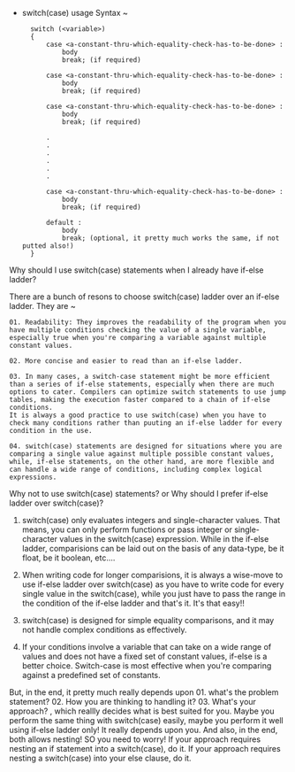 * switch(case) usage Syntax ~

        switch (<variable>)
        {
            case <a-constant-thru-which-equality-check-has-to-be-done> :
                body
                break; (if required)
    
            case <a-constant-thru-which-equality-check-has-to-be-done> :
                body
                break; (if required)
    
            case <a-constant-thru-which-equality-check-has-to-be-done> :
                body
                break; (if required)
    
            .
            .
            .
            .
            .
            .
    
            case <a-constant-thru-which-equality-check-has-to-be-done> :
                body
                break; (if required)
    
            default :
                body 
                break; (optional, it pretty much works the same, if not putted also!)
        }

Why should I use switch(case) statements when I already have if-else ladder?

There are a bunch of resons to choose switch(case) ladder over an if-else ladder. They are ~

    01. Readability: They improves the readability of the program when you have multiple conditions checking the value of a single variable, especially true when you're comparing a variable against multiple constant values.

    02. More concise and easier to read than an if-else ladder.

    03. In many cases, a switch-case statement might be more efficient than a series of if-else statements, especially when there are much options to cater. Compilers can optimize switch statements to use jump tables, making the execution faster compared to a chain of if-else conditions. 
    It is always a good practice to use switch(case) when you have to check many conditions rather than puuting an if-else ladder for every condition in the use.

    04. switch(case) statements are designed for situations where you are comparing a single value against multiple possible constant values, while, if-else statements, on the other hand, are more flexible and can handle a wide range of conditions, including complex logical expressions.

Why not to use switch(case) statements? or Why should I prefer if-else ladder over switch(case)?

01. switch(case) only evaluates integers and single-character values. That means, you can only perform functions or pass integer or single-character values in the switch(case) expression. While in the if-else ladder, comparisions can be laid out on the basis of any data-type, be it float, be it boolean, etc....

02. When writing code for longer comparisions, it is always a wise-move to use if-else ladder over switch(case) as you have to write code for every single value in the switch(case), while you just have to pass the range in the condition of the if-else ladder and that's it. It's that easy!!

03. switch(case) is designed for simple equality comparisons, and it may not handle complex conditions as effectively.

04. If your conditions involve a variable that can take on a wide range of values and does not have a fixed set of constant values, if-else is a better choice. Switch-case is most effective when you're comparing against a predefined set of constants.

But, in the end, it pretty much really depends upon 
    01. what's the problem statement?
    02. How you are thinking to handling it?
    03. What's your approach?
    , which reallly decides what is best suited for you. Maybe you perform the same thing with switch(case) easily, maybe you perform it well using if-else ladder only! It really depends upon you.
    And also, in the end, both allows nesting! SO you need to worry! If your approach requires nesting an if statement into a switch(case), do it. If your approach requires nesting a switch(case) into your else clause, do it.